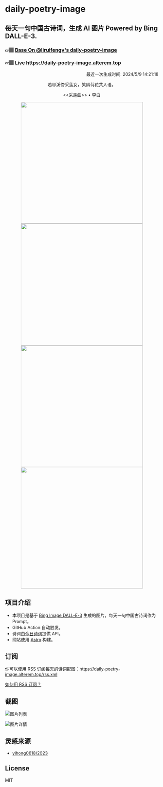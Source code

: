 
# daily-poetry-image

## 每天一句中国古诗词，生成 AI 图片 Powered by Bing DALL-E-3.

### 👉🏽 [Base On @liruifengv's daily-poetry-image](https://github.com/liruifengv/daily-poetry-image)

### 👉🏽 [Live](https://daily-poetry-image.alterem.top/) https://daily-poetry-image.alterem.top

<p align="right">
  最近一次生成时间: 2024/5/9 14:21:18
</p>
<p align="center">
若耶溪傍采莲女，笑隔荷花共人语。
</p>
<p align="center">
<<采莲曲>> • 李白
</p>
<p align="center">
<img src="https://tse3.mm.bing.net/th/id/OIG2.6gVC14eoPqKOpBVEcflU" height="400" width="400" />
<img src="https://tse3.mm.bing.net/th/id/OIG2.GYqXANtkGtIKJmq9R9jk" height="400" width="400" />
<img src="https://tse2.mm.bing.net/th/id/OIG2.vujlsah8mDvpncvB1fJ2" height="400" width="400" />
<img src="https://tse1.mm.bing.net/th/id/OIG2.2blxIkgvGg0s64OZHG85" height="400" width="400" />
</p>

## 项目介绍

-   本项目是基于 [Bing Image DALL-E-3](https://www.bing.com/images/create) 生成的图片，每天一句中国古诗词作为 Prompt。
-   GitHub Action 自动触发。
-   诗词由[今日诗词](https://www.jinrishici.com/)提供 API。
-   网站使用 [Astro](https://astro.build) 构建。

## 订阅

你可以使用 RSS 订阅每天的诗词配图：https://daily-poetry-image.alterem.top/rss.xml

[如何用 RSS 订阅？](https://zhuanlan.zhihu.com/p/55026716)

## 截图

![图片列表](./screenshots/Snipaste_2023-12-28_21-00-26.png)

![图片详情](./screenshots/Snipaste_2023-12-28_21-00-53.png)

## 灵感来源

-   [yihong0618/2023](https://github.com/yihong0618/2023)

## License

MIT
